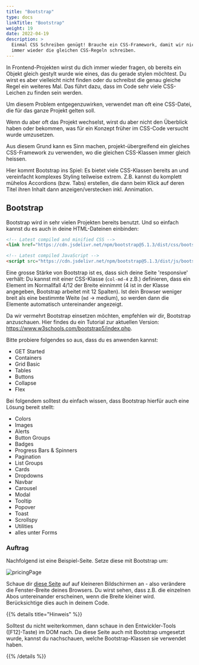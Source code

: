 ```yaml
---
title: "Bootstrap"
type: docs
linkTitle: "Bootstrap"
weight: 19
date: 2022-04-19
description: >
  Einmal CSS Schreiben genügt! Brauche ein CSS-Framework, damit wir nicht
  immer wieder die gleichen CSS-Regeln schreiben.
---
```


In Frontend-Projekten wirst du dich immer wieder fragen, ob bereits ein Objekt
gleich gestylt wurde wie eines, das du gerade stylen möchtest. Du wirst es aber
vielleicht nicht finden oder du schreibst die genau gleiche Regel ein weiteres Mal.
Das führt dazu, dass im Code sehr viele CSS-Leichen zu finden sein werden.

Um diesem Problem entgegenzuwirken, verwendet man oft eine CSS-Datei, die für das
ganze Projekt gelten soll.

Wenn du aber oft das Projekt wechselst, wirst du aber nicht den Überblick haben
oder bekommen, was für ein Konzept früher im CSS-Code versucht wurde umzusetzen.

Aus diesem Grund kann es Sinn machen, projekt-übergreifend ein gleiches CSS-Framework
zu verwenden, wo die gleichen CSS-Klassen immer gleich heissen.

Hier kommt Bootstrap ins Spiel: Es bietet viele CSS-Klassen bereits an und
vereinfacht komplexes Styling teilweise extrem. Z.B. kannst du komplett mühelos
Accordions (bzw. Tabs) erstellen, die dann beim Klick auf deren Titel ihren Inhalt dann anzeigen/verstecken inkl. Annimation.

## Bootstrap
Bootstrap wird in sehr vielen Projekten bereits benutzt. Und so einfach kannst du es auch in deine HTML-Dateinen einbinden:

```html
<!-- Latest compiled and minified CSS -->
<link href="https://cdn.jsdelivr.net/npm/bootstrap@5.1.3/dist/css/bootstrap.min.css" rel="stylesheet">

<!-- Latest compiled JavaScript -->
<script src="https://cdn.jsdelivr.net/npm/bootstrap@5.1.3/dist/js/bootstrap.bundle.min.js"></script>
```

Eine grosse Stärke von Bootstrap ist es, dass sich deine Seite 'responsive' verhält: Du kannst mit einer CSS-Klasse (`col-md-4` z.B.) definieren, dass ein Element im Normallfall 4/12 der Breite einnimmt (4 ist in der Klasse angegeben, Bootstrap arbeitet mit 12 Spalten). Ist dein Browser weniger breit als eine bestimmte Weite (`md` -> medium), so werden dann die Elemente automatisch untereinander angezeigt.

Da wir vermehrt Bootstrap einsetzen möchten, empfehlen wir dir, Bootstrap anzuschauen. Hier findes du ein Tutorial zur aktuellen Version: https://www.w3schools.com/bootstrap5/index.php.

Bitte probiere folgendes so aus, dass du es anwenden kannst:
* GET Started
* Containers
* Grid Basic
* Tables
* Buttons
* Collapse
* Flex

Bei folgendem solltest du einfach wissen, dass Bootstrap hierfür auch eine Lösung bereit stellt:
* Colors
* Images
* Alerts
* Button Groups
* Badges
* Progress Bars & Spinners
* Pagination
* List Groups
* Cards
* Dropdowns
* Navbar
* Carousel
* Modal
* Tooltip
* Popover
* Toast
* Scrollspy
* Utilities
* alles unter Forms

### Auftrag
Nachfolgend ist eine Beispiel-Seite. Setze diese mit Bootstrap um:

![pricingPage](../bootstrap-pricing-page-example.jpg)

Schaue dir [diese Seite](https://getbootstrap.com/docs/5.1/examples/pricing/) auf auf kleineren Bildschirmen an - also verändere die Fenster-Breite deines Browsers. Du wirst sehen, dass z.B. die einzelnen Abos untereinander erscheinen, wenn die Breite kleiner wird. Berücksichtige dies auch in deinem Code.

{{% details title="Hinweis" %}}

Solltest du nicht weiterkommen, dann schaue in den Entwickler-Tools ([F12]-Taste) im DOM nach. Da diese Seite auch mit Bootstrap umgesetzt wurde, kannst du nachschauen, welche Bootstrap-Klassen sie verwendet haben.

{{% /details %}}